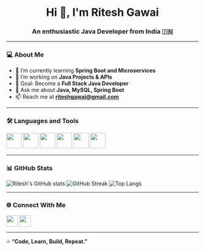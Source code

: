 <h1 align="center">Hi 👋, I'm Ritesh Gawai</h1>
<h3 align="center">An enthusiastic Java Developer from India 🇮🇳</h3>

---

### 💻 About Me
- 🌱 I’m currently learning **Spring Boot and Microservices**
- 🔭 I’m working on **Java Projects & APIs**
- 🎯 Goal: Become a **Full Stack Java Developer**
- 💬 Ask me about **Java, MySQL, Spring Boot**
- 📫 Reach me at **riteshgawai@gmail.com**

---

### 🛠️ Languages and Tools
<p align="left">
  <img src="https://cdn.jsdelivr.net/gh/devicons/devicon/icons/java/java-original.svg" width="40" height="40"/>
  <img src="https://cdn.jsdelivr.net/gh/devicons/devicon/icons/mysql/mysql-original.svg" width="40" height="40"/>
  <img src="https://cdn.jsdelivr.net/gh/devicons/devicon/icons/html5/html5-original.svg" width="40" height="40"/>
  <img src="https://cdn.jsdelivr.net/gh/devicons/devicon/icons/css3/css3-original.svg" width="40" height="40"/>
  <img src="https://cdn.jsdelivr.net/gh/devicons/devicon/icons/javascript/javascript-original.svg" width="40" height="40"/>
  <img src="https://cdn.jsdelivr.net/gh/devicons/devicon/icons/git/git-original.svg" width="40" height="40"/>
</p>

---

### 📊 GitHub Stats
![Ritesh's GitHub stats](https://github-readme-stats.vercel.app/api?username=Ritesh-Gawai&show_icons=true&theme=radical)
![GitHub Streak](https://github-readme-streak-stats.herokuapp.com/?user=Ritesh-Gawai&theme=radical)
![Top Langs](https://github-readme-stats.vercel.app/api/top-langs/?username=Ritesh-Gawai&layout=compact&theme=radical)


---

### 🌐 Connect With Me
<p align="left">
<a href="https://linkedin.com/in/riteshgawai" target="blank"><img align="center" src="https://cdn.jsdelivr.net/gh/devicons/devicon/icons/linkedin/linkedin-original.svg" height="30" width="30" /></a>
<a href="https://github.com/riteshgawai" target="blank"><img align="center" src="https://cdn.jsdelivr.net/gh/devicons/devicon/icons/github/github-original.svg" height="30" width="30" /></a>
</p>

---

⭐ **“Code, Learn, Build, Repeat.”**

